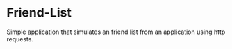 # Friend-List
Simple application that simulates an friend list from an application using http requests.
